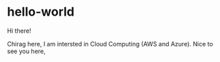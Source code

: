 # hello-world

Hi there!

Chirag here, I am intersted in Cloud Computing (AWS and Azure).
Nice to see you here,
